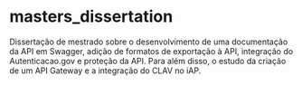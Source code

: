 # masters_dissertation
Dissertação de mestrado sobre o desenvolvimento de uma documentação da API em Swagger, adição de formatos de exportação à API, integração do Autenticacao.gov e proteção da API. Para além disso, o estudo da criação de um API Gateway e a integração do CLAV no iAP.
